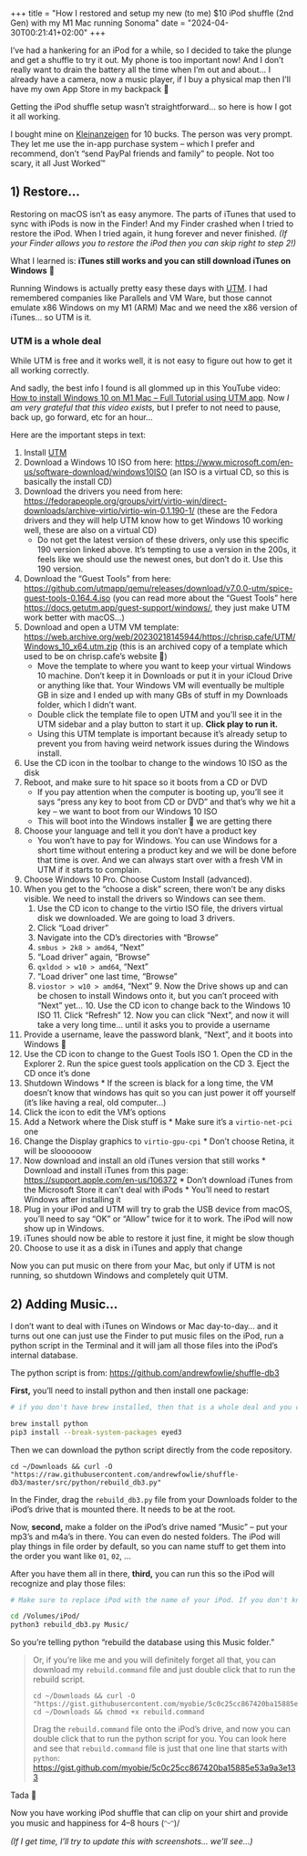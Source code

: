 +++
title = "How I restored and setup my new (to me) $10 iPod shuffle (2nd Gen) with my M1 Mac running Sonoma"
date = "2024-04-30T00:21:41+02:00"
+++

I’ve had a hankering for an iPod for a while, so I decided to take the plunge and get a shuffle to try it out. My phone is too important now! And I don’t really want to drain the battery all the time when I’m out and about… I already have a camera, now a music player, if I buy a physical map then I’ll have my own App Store in my backpack 🤦

Getting the iPod shuffle setup wasn’t straightforward… so here is how I got it all working.

I bought mine on [Kleinanzeigen](https://www.kleinanzeigen.de) for 10 bucks. The person was very prompt. They let me use the in-app purchase system – which I prefer and recommend, don’t “send PayPal friends and family” to people. Not too scary, it all Just Worked™

## 1) Restore…

Restoring on macOS isn’t as easy anymore. The parts of iTunes that used to sync with iPods is now in the Finder! And my Finder crashed when I tried to restore the iPod. When I tried again, it hung forever and never finished. _(If your Finder allows you to restore the iPod then you can skip right to step 2!)_

What I learned is: **iTunes still works and you can still download iTunes on Windows** 💪

Running Windows is actually pretty easy these days with [UTM](https://mac.getutm.app). I had remembered companies like Parallels and VM Ware, but those cannot emulate x86 Windows on my M1 (ARM) Mac and we need the x86 version of iTunes… so UTM is it.

### UTM is a whole deal

While UTM is free and it works well, it is not easy to figure out how to get it all working correctly.

And sadly, the best info I found is all glommed up in this YouTube video: [How to install Windows 10 on M1 Mac – Full Tutorial using UTM app](https://www.youtube.com/watch?v=KsNoGPczavw). Now *I am very grateful that this video exists,* but I prefer to not need to pause, back up, go forward, etc for an hour…

Here are the important steps in text:

1. Install [UTM](https://mac.getutm.app)
2. Download a Windows 10 ISO from here: <https://www.microsoft.com/en-us/software-download/windows10ISO> (an ISO is a virtual CD, so this is basically the install CD)
3. Download the drivers you need from here: <https://fedorapeople.org/groups/virt/virtio-win/direct-downloads/archive-virtio/virtio-win-0.1.190-1/> (these are the Fedora drivers and they will help UTM know how to get Windows 10 working well, these are also on a virtual CD)
    * Do not get the latest version of these drivers, only use this specific 190 version linked above. It’s tempting to use a version in the 200s, it feels like we should use the newest ones, but don’t do it. Use this 190 version.
4. Download the “Guest Tools” from here: <https://github.com/utmapp/qemu/releases/download/v7.0.0-utm/spice-guest-tools-0.164.4.iso> (you can read more about the “Guest Tools” here <https://docs.getutm.app/guest-support/windows/>, they just make UTM work better with macOS…)
5. Download and open a UTM VM template: <https://web.archive.org/web/20230218145944/https://chrisp.cafe/UTM/Windows_10_x64.utm.zip> (this is an archived copy of a template which used to be on chrisp.cafe’s website 🤷)
    * Move the template to where you want to keep your virtual Windows 10 machine. Don’t keep it in Downloads or put it in your iCloud Drive or anything like that. Your Windows VM will eventually be multiple GB in size and I ended up with many GBs of stuff in my Downloads folder, which I didn’t want.
    * Double click the template file to open UTM and you’ll see it in the UTM sidebar and a play button to start it up. **Click play to run it.**
    * Using this UTM template is important because it’s already setup to prevent you from having weird network issues during the Windows install.
6. Use the CD icon in the toolbar to change to the windows 10 ISO as the disk
7. Reboot, and make sure to hit space so it boots from a CD or DVD
    * If you pay attention when the computer is booting up, you’ll see it says “press any key to boot from CD or DVD” and that’s why we hit a key – we want to boot from our Windows 10 ISO
    * This will boot into the Windows installer 🙌 we are getting there
8. Choose your language and tell it you don’t have a product key
    * You won’t have to pay for Windows. You can use Windows for a short time without entering a product key and we will be done before that time is over. And we can always start over with a fresh VM in UTM if it starts to complain.
9. Choose Windows 10 Pro. Choose Custom Install (advanced).
10. When you get to the “choose a disk” screen, there won’t be any disks visible. We need to install the drivers so Windows can see them.
    1. Use the CD icon to change to the virtio ISO file, the drivers virtual disk we downloaded. We are going to load 3 drivers.
    2. Click “Load driver”
    3. Navigate into the CD’s directories with “Browse”
    4. `smbus > 2k8 > amd64`, “Next”
    5. “Load driver” again, “Browse”
    6. `qxldod > w10 > amd64`, “Next”
    7. “Load driver” one last time, “Browse”
    8. `viostor > w10 > amd64`, “Next”
		9. Now the Drive shows up and can be chosen to install Windows onto it, but you can’t proceed with “Next” yet…
		10. Use the CD icon to change back to the Windows 10 ISO
		11. Click “Refresh”
		12. Now you can click “Next”, and now it will take a very long time… until it asks you to provide a username
11. Provide a username, leave the password blank, “Next”, and it boots into Windows 🎉
12. Use the CD icon to change to the Guest Tools ISO
		1. Open the CD in the Explorer
		2. Run the spice guest tools application on the CD
		3. Eject the CD once it’s done
13. Shutdown Windows
		* If the screen is black for a long time, the VM doesn’t know that windows has quit so you can just power it off yourself (it’s like having a real, old computer…)
14. Click the icon to edit the VM’s options
15. Add a Network where the Disk stuff is
		* Make sure it’s a `virtio-net-pci` one
16. Change the Display graphics to `virtio-gpu-cpi`
		* Don’t choose Retina, it will be sloooooow
17. Now download and install an old iTunes version that still works
		* Download and install iTunes from this page: <https://support.apple.com/en-us/106372>
		* Don’t download iTunes from the Microsoft Store it can’t deal with iPods
		* You’ll need to restart Windows after installing it
18. Plug in your iPod and UTM will try to grab the USB device from macOS, you’ll need to say “OK” or “Allow” twice for it to work. The iPod will now show up in Windows.
19. iTunes should now be able to restore it just fine, it might be slow though
20. Choose to use it as a disk in iTunes and apply that change

Now you can put music on there from your Mac, but only if UTM is not running, so shutdown Windows and completely quit UTM.

## 2) Adding Music…

I don’t want to deal with iTunes on Windows or Mac day-to-day… and it turns out one can just use the Finder to put music files on the iPod, run a python script in the Terminal and it will jam all those files into the iPod’s internal database.

The python script is from: <https://github.com/andrewfowlie/shuffle-db3>

**First,** you’ll need to install python and then install one package:

```sh
# if you don't have brew installed, then that is a whole deal and you can read more over at https://brew.sh

brew install python
pip3 install --break-system-packages eyed3
```

Then we can download the python script directly from the code repository.

```
cd ~/Downloads && curl -O "https://raw.githubusercontent.com/andrewfowlie/shuffle-db3/master/src/python/rebuild_db3.py"
```

In the Finder, drag the `rebuild_db3.py` file from your Downloads folder to the iPod’s drive that is mounted there. It needs to be at the root.

Now, **second,** make a folder on the iPod’s drive named “Music” – put your mp3’s and m4a’s in there. You can even do nested folders. The iPod will play things in file order by default, so you can name stuff to get them into the order you want like `01`, `02`, …

After you have them all in there, **third,** you can run this so the iPod will recognize and play those files:

```sh
# Make sure to replace iPod with the name of your iPod. If you don't know the name of your iPod, then you can type "cd " and then drag the iPod's drive from the Finder into the Terminal window and it will insert the path to it.

cd /Volumes/iPod/
python3 rebuild_db3.py Music/
```

So you’re telling python “rebuild the database using this Music folder.”

> Or, if you’re like me and you will definitely forget all that, you can download my `rebuild.command` file and just double click that to run the rebuild script.
>
>     cd ~/Downloads && curl -O "https://gist.githubusercontent.com/myobie/5c0c25cc867420ba15885e53a9a3e133/raw/ac91f695f02c5c2b0b1e8a0c5a6398830eeddd08/rebuild.command"
>     cd ~/Downloads && chmod +x rebuild.command
>
> Drag the `rebuild.command` file onto the iPod’s drive, and now you can double click that to run the python script for you. You can look here and see that `rebuild.command` file is just that one line that starts with `python`: <https://gist.github.com/myobie/5c0c25cc867420ba15885e53a9a3e133>

Tada 🎉

Now you have working iPod shuffle that can clip on your shirt and provide you music and happiness for 4–8 hours \(ᵔᵕᵔ)/

_(If I get time, I’ll try to update this with screenshots… we’ll see…)_
